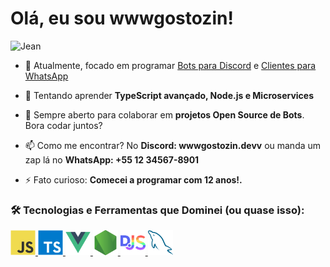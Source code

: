 # Olá, eu sou wwwgostozin! 

<p align="left"> <img src="https://komarev.com/ghpvc/?username=seuusername&label=Visualizações%20do%20Perfil&color=0e75b6&style=flat" alt="Jean" /> </p>

- 🔧 Atualmente, focado em programar [Bots para Discord](#) e [Clientes para WhatsApp](#)

- 🌱 Tentando aprender **TypeScript avançado, Node.js e Microservices** 

- 🤝 Sempre aberto para colaborar em **projetos Open Source de Bots**. Bora codar juntos?

- 📫 Como me encontrar? No **Discord: wwwgostozin.devv** ou manda um zap lá no **WhatsApp: +55 12 34567-8901**

- ⚡ Fato curioso: **Comecei a programar com 12 anos!.**

### 🛠️ Tecnologias e Ferramentas que Dominei (ou quase isso):
<p align="left"> 
  <a href="https://developer.mozilla.org/pt-BR/docs/Web/JavaScript" target="_blank"> <img src="https://raw.githubusercontent.com/devicons/devicon/master/icons/javascript/javascript-original.svg" alt="javascript" width="40" height="40"/> </a>
  <a href="https://www.typescriptlang.org/" target="_blank"> <img src="https://raw.githubusercontent.com/devicons/devicon/master/icons/typescript/typescript-original.svg" alt="typescript" width="40" height="40"/> </a>
  <a href="https://vuejs.org/" target="_blank"> <img src="https://raw.githubusercontent.com/devicons/devicon/master/icons/vuejs/vuejs-original.svg" alt="vuejs" width="40" height="40"/> </a>
  <a href="https://nodejs.org" target="_blank"> <img src="https://raw.githubusercontent.com/devicons/devicon/master/icons/nodejs/nodejs-original.svg" alt="nodejs" width="40" height="40"/> </a>
  <a href="https://discord.js.org/" target="_blank"> <img src="https://raw.githubusercontent.com/devicons/devicon/master/icons/discordjs/discordjs-original.svg" alt="discord.js" width="40" height="40"/> </a>
  <a href="https://www.mysql.com/" target="_blank"> <img src="https://raw.githubusercontent.com/devicons/devicon/master/icons/mysql/mysql-original.svg" alt="mysql" width="40" height="40"/> </a>
</p>



